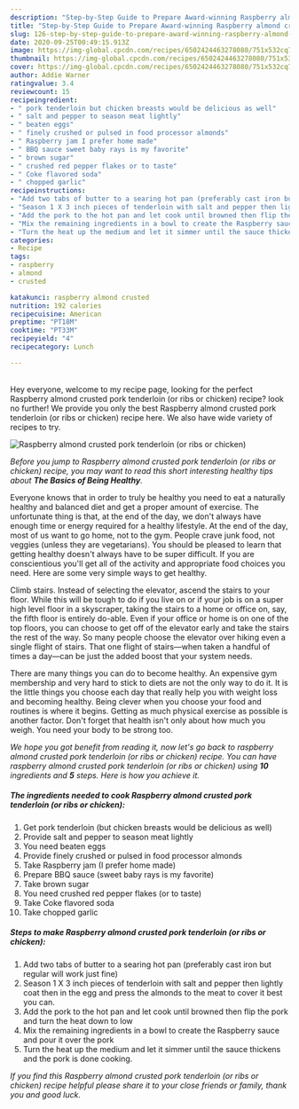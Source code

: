 ```yaml
---
description: "Step-by-Step Guide to Prepare Award-winning Raspberry almond crusted pork tenderloin (or ribs or chicken)"
title: "Step-by-Step Guide to Prepare Award-winning Raspberry almond crusted pork tenderloin (or ribs or chicken)"
slug: 126-step-by-step-guide-to-prepare-award-winning-raspberry-almond-crusted-pork-tenderloin-or-ribs-or-chicken
date: 2020-09-25T00:49:15.913Z
image: https://img-global.cpcdn.com/recipes/6502424463278080/751x532cq70/raspberry-almond-crusted-pork-tenderloin-or-ribs-or-chicken-recipe-main-photo.jpg
thumbnail: https://img-global.cpcdn.com/recipes/6502424463278080/751x532cq70/raspberry-almond-crusted-pork-tenderloin-or-ribs-or-chicken-recipe-main-photo.jpg
cover: https://img-global.cpcdn.com/recipes/6502424463278080/751x532cq70/raspberry-almond-crusted-pork-tenderloin-or-ribs-or-chicken-recipe-main-photo.jpg
author: Addie Warner
ratingvalue: 3.4
reviewcount: 15
recipeingredient:
- " pork tenderloin but chicken breasts would be delicious as well"
- " salt and pepper to season meat lightly"
- " beaten eggs"
- " finely crushed or pulsed in food processor almonds"
- " Raspberry jam I prefer home made"
- " BBQ sauce sweet baby rays is my favorite"
- " brown sugar"
- " crushed red pepper flakes or to taste"
- " Coke flavored soda"
- " chopped garlic"
recipeinstructions:
- "Add two tabs of butter to a searing hot pan (preferably cast iron but regular will work just fine)"
- "Season 1 X 3 inch pieces of tenderloin with salt and pepper then lightly coat then in the egg and press the almonds to the meat to cover it best you can."
- "Add the pork to the hot pan and let cook until browned then flip the pork and turn the heat down to low"
- "Mix the remaining ingredients in a bowl to create the Raspberry sauce and pour it over the pork"
- "Turn the heat up the medium and let it simmer until the sauce thickens and the pork is done cooking."
categories:
- Recipe
tags:
- raspberry
- almond
- crusted

katakunci: raspberry almond crusted 
nutrition: 192 calories
recipecuisine: American
preptime: "PT18M"
cooktime: "PT33M"
recipeyield: "4"
recipecategory: Lunch

---
```

<br>
Hey everyone, welcome to my recipe page, looking for the perfect Raspberry almond crusted pork tenderloin (or ribs or chicken) recipe? look no further! We provide you only the best Raspberry almond crusted pork tenderloin (or ribs or chicken) recipe here. We also have wide variety of recipes to try.
<br>


![Raspberry almond crusted pork tenderloin (or ribs or chicken)](https://img-global.cpcdn.com/recipes/6502424463278080/751x532cq70/raspberry-almond-crusted-pork-tenderloin-or-ribs-or-chicken-recipe-main-photo.jpg)

<i>Before you jump to Raspberry almond crusted pork tenderloin (or ribs or chicken) recipe, you may want to read this short interesting healthy tips about <strong>The Basics of Being Healthy</strong>.</i>

Everyone knows that in order to truly be healthy you need to eat a naturally healthy and balanced diet and get a proper amount of exercise. The unfortunate thing is that, at the end of the day, we don't always have enough time or energy required for a healthy lifestyle. At the end of the day, most of us want to go home, not to the gym. People crave junk food, not veggies (unless they are vegetarians). You should be pleased to learn that getting healthy doesn't always have to be super difficult. If you are conscientious you'll get all of the activity and appropriate food choices you need. Here are some very simple ways to get healthy.

Climb stairs. Instead of selecting the elevator, ascend the stairs to your floor. While this will be tough to do if you live on or if your job is on a super high level floor in a skyscraper, taking the stairs to a home or office on, say, the fifth floor is entirely do-able. Even if your office or home is on one of the top floors, you can choose to get off of the elevator early and take the stairs the rest of the way. So many people choose the elevator over hiking even a single flight of stairs. That one flight of stairs—when taken a handful of times a day—can be just the added boost that your system needs. 

There are many things you can do to become healthy. An expensive gym membership and very hard to stick to diets are not the only way to do it. It is the little things you choose each day that really help you with weight loss and becoming healthy. Being clever when you choose your food and routines is where it begins. Getting as much physical exercise as possible is another factor. Don't forget that health isn't only about how much you weigh. You need your body to be strong too. 


<i>We hope you got benefit from reading it, now let's go back to raspberry almond crusted pork tenderloin (or ribs or chicken) recipe. You can have raspberry almond crusted pork tenderloin (or ribs or chicken) using <strong>10</strong> ingredients and <strong>5</strong> steps. Here is how you achieve it.
</i>

##### The ingredients needed to cook Raspberry almond crusted pork tenderloin (or ribs or chicken):

1. Get  pork tenderloin (but chicken breasts would be delicious as well)
1. Provide  salt and pepper to season meat lightly
1. You need  beaten eggs
1. Provide  finely crushed or pulsed in food processor almonds
1. Take  Raspberry jam (I prefer home made)
1. Prepare  BBQ sauce (sweet baby rays is my favorite)
1. Take  brown sugar
1. You need  crushed red pepper flakes (or to taste)
1. Take  Coke flavored soda
1. Take  chopped garlic


##### Steps to make Raspberry almond crusted pork tenderloin (or ribs or chicken):

1. Add two tabs of butter to a searing hot pan (preferably cast iron but regular will work just fine)
1. Season 1 X 3 inch pieces of tenderloin with salt and pepper then lightly coat then in the egg and press the almonds to the meat to cover it best you can.
1. Add the pork to the hot pan and let cook until browned then flip the pork and turn the heat down to low
1. Mix the remaining ingredients in a bowl to create the Raspberry sauce and pour it over the pork
1. Turn the heat up the medium and let it simmer until the sauce thickens and the pork is done cooking.


<i>If you find this Raspberry almond crusted pork tenderloin (or ribs or chicken) recipe helpful please share it to your close friends or family, thank you and good luck.</i>
